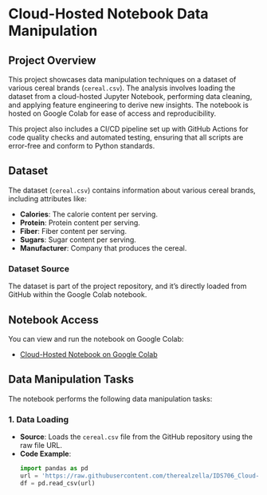 # Cloud-Hosted Notebook Data Manipulation

## Project Overview
This project showcases data manipulation techniques on a dataset of various cereal brands (`cereal.csv`). The analysis involves loading the dataset from a cloud-hosted Jupyter Notebook, performing data cleaning, and applying feature engineering to derive new insights. The notebook is hosted on Google Colab for ease of access and reproducibility.

This project also includes a CI/CD pipeline set up with GitHub Actions for code quality checks and automated testing, ensuring that all scripts are error-free and conform to Python standards.

## Dataset
The dataset (`cereal.csv`) contains information about various cereal brands, including attributes like:
- **Calories**: The calorie content per serving.
- **Protein**: Protein content per serving.
- **Fiber**: Fiber content per serving.
- **Sugars**: Sugar content per serving.
- **Manufacturer**: Company that produces the cereal.

### Dataset Source
The dataset is part of the project repository, and it’s directly loaded from GitHub within the Google Colab notebook.

## Notebook Access
You can view and run the notebook on Google Colab:
- [Cloud-Hosted Notebook on Google Colab](https://colab.research.google.com/drive/1ra8Ig0mdAQJ2HZeTVXzqt7cW9nlSYSnN?usp=sharing)

## Data Manipulation Tasks
The notebook performs the following data manipulation tasks:

### 1. Data Loading
- **Source**: Loads the `cereal.csv` file from the GitHub repository using the raw file URL.
- **Code Example**:
  ```python
  import pandas as pd
  url = 'https://raw.githubusercontent.com/therealzella/IDS706_Cloud-Hosted_Notebook_Data_Manipulation/main/cereal.csv'
  df = pd.read_csv(url)

